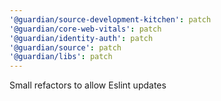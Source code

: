 ```yaml
---
'@guardian/source-development-kitchen': patch
'@guardian/core-web-vitals': patch
'@guardian/identity-auth': patch
'@guardian/source': patch
'@guardian/libs': patch
---
```


Small refactors to allow Eslint updates
